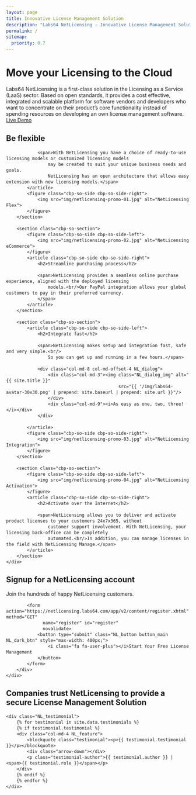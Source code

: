 ```yaml
---
layout: page
title: Innovative License Management Solution
description: "Labs64 NetLicensing - Innovative License Management Solution for software vendors (ISVs)"
permalink: /
sitemap:
  priority: 0.7
---
```

<div class="row NL_banner">
    <div class="col-md-8 col-md-offset-2 NL_about">
        <h1>Move your Licensing to the Cloud</h1>
        <span>Labs64 NetLicensing is a first-class solution in the Licensing as a Service (LaaS) sector.
            Based on open standards, it provides a cost effective, integrated and scalable platform for software vendors
            and developers who want to concentrate on their product’s core functionality instead of spending resources
            on developing an own license management software.</span>
        <a href="https://netlicensing.labs64.com/app/v2/?lc=4b566c7e20&source=lmbox001"
           class="NL_button button_main NL_light_btn" role="button"><i class="fa fa-eye"></i>Live Demo</a>
    </div>
</div>

<div class="row">
    <div id="cbp-so-scroller" class="cbp-so-scroller NL_intro">
        <section class="cbp-so-section">
            <article class="cbp-so-side cbp-so-side-left">
                <h2>Be flexible</h2>

                <span>With NetLicensing you have a choice of ready-to-use licensing models or customized licensing models
                    may be created to suit your unique business needs and goals.
                    NetLicensing has an open architecture that allows easy extension with new licensing models.</span>
            </article>
            <figure class="cbp-so-side cbp-so-side-right">
                <img src="img/netlicensing-promo-01.jpg" alt="NetLicensing Flex">
            </figure>
        </section>

        <section class="cbp-so-section">
            <figure class="cbp-so-side cbp-so-side-left">
                <img src="img/netlicensing-promo-02.jpg" alt="NetLicensing eCommerce">
            </figure>
            <article class="cbp-so-side cbp-so-side-right">
                <h2>Streamline purchasing process</h2>

                <span>NetLicensing provides a seamless online purchase experience, aligned with the deployed licensing
                    models.<br/>Our PayPal integration allows your global customers to pay in their preferred currency.
                </span>
            </article>
        </section>

        <section class="cbp-so-section">
            <article class="cbp-so-side cbp-so-side-left">
                <h2>Integrate fast</h2>

                <span>NetLicensing makes setup and integration fast, safe and very simple.<br/>
                    So you can get up and running in a few hours.</span>

                <div class="col-md-8 col-md-offset-4 NL_dialog">
                    <div class="col-md-3"><img class="NL_dialog_img" alt="{{ site.title }}"
                                               src="{{ '/img/labs64-avatar-30x30.png' | prepend: site.baseurl | prepend: site.url }}"/>
                    </div>
                    <div class="col-md-9"><i>As easy as one, two, three!</i></div>
                </div>

            </article>
            <figure class="cbp-so-side cbp-so-side-right">
                <img src="img/netlicensing-promo-03.jpg" alt="NetLicensing Integration">
            </figure>
        </section>

        <section class="cbp-so-section">
            <figure class="cbp-so-side cbp-so-side-left">
                <img src="img/netlicensing-promo-04.jpg" alt="NetLicensing Activation">
            </figure>
            <article class="cbp-so-side cbp-so-side-right">
                <h2>Activate over the Internet</h2>

                <span>NetLicensing allows you to deliver and activate product licenses to your customers 24x7x365, without
                    customer support involvement. With NetLicensing, your licensing back-office can be completely
                    automated.<br/>In addition, you can manage licenses in the field with NetLicensing Manage.</span>
            </article>
        </section>
    </div>
</div>

<div class="row">
    <div class="col-md-12 NL_container">
        <div class="col-md-6 col-md-offset-3 NL_container_text">
            <h2>Signup for a NetLicensing account</h2>
            <span>Join the hundreds of happy NetLicensing customers.</span>

            <form action="https://netlicensing.labs64.com/app/v2/content/register.xhtml" method="GET"
                  name="register" id="register"
                  novalidate>
                <button type="submit" class="NL_button button_main NL_dark_btn" style="max-width: 400px;">
                    <i class="fa fa-user-plus"></i>Start Your Free License Management
                </button>
            </form>
        </div>
    </div>
</div>

<div class="row">
    <div class="row NL_block_center">
        <h2 class="col-md-12">Companies trust NetLicensing to provide a secure License Management Solution</h2>
    </div>

    <div class="NL_testimonial">
        {% for testimonial in site.data.testimonials %}
        {% if testimonial.testimonial %}
        <div class="col-md-4 NL_feature">
            <blockquote class="testimonial"><p>{{ testimonial.testimonial }}</p></blockquote>
            <div class="arrow-down"></div>
            <p class="testimonial-author">{{ testimonial.author }} | <span>{{ testimonial.role }}</span></p>
        </div>
        {% endif %}
        {% endfor %}
    </div>
</div>
